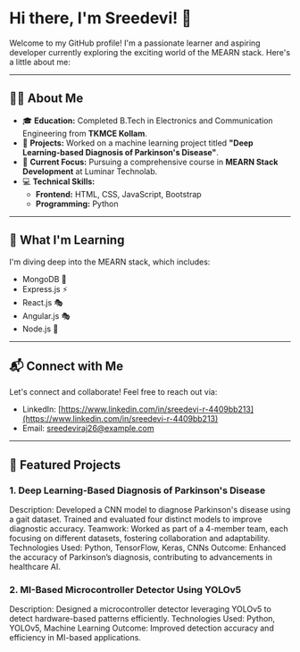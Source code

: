  # Hi there, I'm Sreedevi! 👋

Welcome to my GitHub profile! I'm a passionate learner and aspiring developer currently exploring the exciting world of the MEARN stack. Here's a little about me:

---

## 👩‍💻 About Me

- 🎓 **Education:** Completed B.Tech in Electronics and Communication Engineering from **TKMCE Kollam**.
- 🤖 **Projects:** Worked on a machine learning project titled **"Deep Learning-based Diagnosis of Parkinson's Disease"**.
- 🚀 **Current Focus:** Pursuing a comprehensive course in **MEARN Stack Development** at Luminar Technolab.
- 💻 **Technical Skills:**
  - **Frontend:** HTML, CSS, JavaScript, Bootstrap
  - **Programming:** Python

---

## 🌱 What I'm Learning

I'm diving deep into the MEARN stack, which includes:

- MongoDB 🌱
- Express.js ⚡
- React.js 🎭
- Angular.js 🎭
- Node.js 🔧

---

## 📬 Connect with Me

Let's connect and collaborate! Feel free to reach out via:

- LinkedIn: [https://www.linkedin.com/in/sreedevi-r-4409bb213](https://www.linkedin.com/in/sreedevi-r-4409bb213)  
- Email: [sreedeviraj26@example.com](mailto:sreedeviraj26@example.com)

---

## 📂 Featured Projects

###  1. Deep Learning-Based Diagnosis of Parkinson's Disease
Description: Developed a CNN model to diagnose Parkinson's disease using a gait dataset. Trained and evaluated four distinct models to improve diagnostic accuracy.
Teamwork: Worked as part of a 4-member team, each focusing on different datasets, fostering collaboration and adaptability.
Technologies Used: Python, TensorFlow, Keras, CNNs
Outcome: Enhanced the accuracy of Parkinson’s diagnosis, contributing to advancements in healthcare AI.

###  2. MI-Based Microcontroller Detector Using YOLOv5
Description: Designed a microcontroller detector leveraging YOLOv5 to detect hardware-based patterns efficiently.
Technologies Used: Python, YOLOv5, Machine Learning
Outcome: Improved detection accuracy and efficiency in MI-based applications.
 

